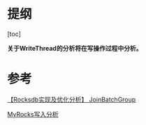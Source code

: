 # 提纲
[toc]

**关于WriteThread的分析将在写操作过程中分析。**

# 参考
[【Rocksdb实现及优化分析】 JoinBatchGroup](http://kernelmaker.github.io/Rocksdb_Study_1)

[MyRocks写入分析](https://yq.aliyun.com/articles/134722?utm_content=m_26466)